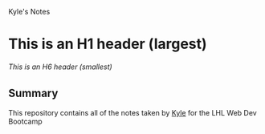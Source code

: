 Kyle's Notes

# This is an H1 header (largest)

###### This is an H6 header (smallest)

## Summary

This repository contains all of the notes taken by [Kyle](https://github.com/kcruz95) for the LHL Web Dev Bootcamp

